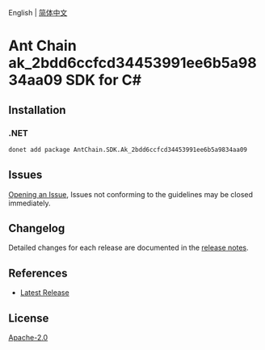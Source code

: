 English | [简体中文](README-CN.md)

# Ant Chain ak_2bdd6ccfcd34453991ee6b5a9834aa09 SDK for C#

## Installation

### .NET

```bash
donet add package AntChain.SDK.Ak_2bdd6ccfcd34453991ee6b5a9834aa09
```

## Issues

[Opening an Issue](https://github.com/alipay/antchain-openapi-prod-sdk/issues/new), Issues not conforming to the guidelines may be closed immediately.

## Changelog

Detailed changes for each release are documented in the [release notes](./ChangeLog.md).

## References

* [Latest Release](https://github.com/alipay/antchain-openapi-prod-sdk/)

## License

[Apache-2.0](http://www.apache.org/licenses/LICENSE-2.0)
